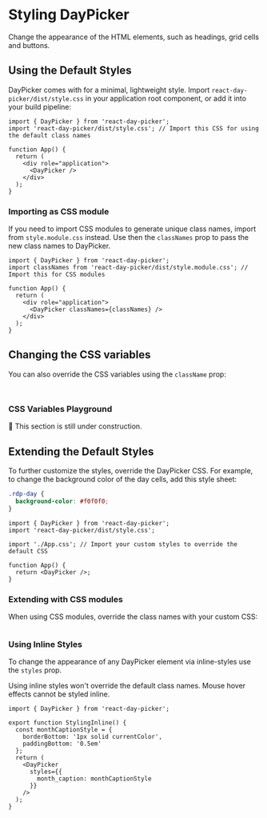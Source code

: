 # Styling DayPicker

Change the appearance of the HTML elements, such as headings, grid cells and
buttons.

## Using the Default Styles

DayPicker comes with for a minimal, lightweight style. Import
`react-day-picker/dist/style.css` in your application root component, or add it
into your build pipeline:

```tsx showLineNumbers filename="App.tsx" {2}
import { DayPicker } from 'react-day-picker';
import 'react-day-picker/dist/style.css'; // Import this CSS for using the default class names

function App() {
  return (
    <div role="application">
      <DayPicker />
    </div>
  );
}
```

### Importing as CSS module

If you need to import CSS modules to generate unique class names, import from `style.module.css`
instead. Use then the `classNames` prop to pass the new class names to DayPicker.

```tsx showLineNumbers filename="App.tsx" {2,7} showLineNumbers
import { DayPicker } from 'react-day-picker';
import classNames from 'react-day-picker/dist/style.module.css'; // Import this for CSS modules

function App() {
  return (
    <div role="application">
      <DayPicker classNames={classNames} />
    </div>
  );
}
```

## Changing the CSS variables

You can also override the CSS variables using the `className` prop:

```tsx example fileName="styles/css-variables.module.css"

```

```tsx example fileName="CssVariables.tsx"

```

### CSS Variables Playground

🚧 This section is still under construction.

## Extending the Default Styles

To further customize the styles, override the DayPicker CSS. For example, to
change the background color of the day cells, add this style sheet:

```css showLineNumbers filename="App.css"
.rdp-day {
  background-color: #f0f0f0;
}
```

```tsx filename="App.tsx" {4}
import { DayPicker } from 'react-day-picker';
import 'react-day-picker/dist/style.css';

import './App.css'; // Import your custom styles to override the default CSS

function App() {
  return <DayPicker />;
}
```

### Extending with CSS modules

When using CSS modules, override the class names with your custom CSS:

```css example fileName="styles/styling-css-modules.module.css"

```

### Using Inline Styles

To change the appearance of any DayPicker element via inline-styles use the
`styles` prop.

Using inline styles won't override the default class names. Mouse hover effects
cannot be styled inline.

```tsx example fileName="StylingInline.tsx"
import { DayPicker } from 'react-day-picker';

export function StylingInline() {
  const monthCaptionStyle = {
    borderBottom: '1px solid currentColor',
    paddingBottom: '0.5em'
  };
  return (
    <DayPicker
      styles={{
        month_caption: monthCaptionStyle
      }}
    />
  );
}
```

